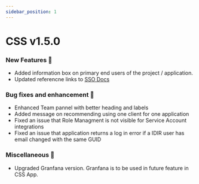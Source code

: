```yaml
---
sidebar_position: 1
---
```


# CSS v1.5.0

### New Features 🎉

-   Added information box on primary end users of the project / application.  
-   Updated referencne links to [SSO Docs](https://bcgov.github.io/sso-docs/) 


### Bug fixes and enhancement 🐛

-   Enhanced Team pannel with better heading and labels
-   Added message on recommending using one client for one application
-   Fixed an issue that Role Managment is not visible for Service Account integrations
-   Fixed an issue that application returns a log in error if a IDIR user has email changed with the same GUID


### Miscellaneous 🧩

-   Upgraded Granfana version. Granfana is to be used in future feature in CSS App.
